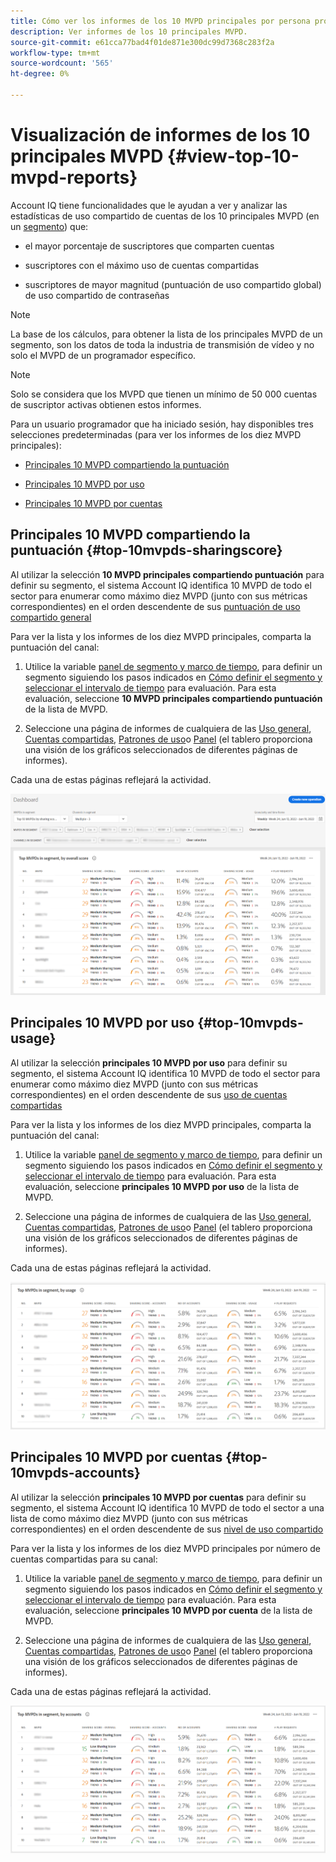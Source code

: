 ```yaml
---
title: Cómo ver los informes de los 10 MVPD principales por persona programadora.
description: Ver informes de los 10 principales MVPD.
source-git-commit: e61cca77bad4f01de871e300dc99d7368c283f2a
workflow-type: tm+mt
source-wordcount: '565'
ht-degree: 0%

---
```



# Visualización de informes de los 10 principales MVPD <!--and Programmers--> {#view-top-10-mvpd-reports}

Account IQ tiene funcionalidades que le ayudan a ver y analizar las estadísticas de uso compartido de cuentas de los 10 principales MVPD (en un [segmento](/help/AccountIQ/product-concepts.md#segmet-def)) que:

* el mayor porcentaje de suscriptores que comparten cuentas

* suscriptores con el máximo uso de cuentas compartidas

* suscriptores de mayor magnitud (puntuación de uso compartido global) de uso compartido de contraseñas

>[!NOTE]
>
>La base de los cálculos, para obtener la lista de los principales MVPD de un segmento, son los datos de toda la industria de transmisión de vídeo y no solo el MVPD de un programador específico.

>[!NOTE]
>
>Solo se considera que los MVPD que tienen un mínimo de 50 000 cuentas de suscriptor activas obtienen estos informes.

Para un usuario programador que ha iniciado sesión, hay disponibles tres selecciones predeterminadas (para ver los informes de los diez MVPD principales):

* [Principales 10 MVPD compartiendo la puntuación](#top-10mvpds-sharingscore)

* [Principales 10 MVPD por uso](#top-10mvpds-usage)

* [Principales 10 MVPD por cuentas](#top-10mvpds-accounts)

## Principales 10 MVPD compartiendo la puntuación {#top-10mvpds-sharingscore}

Al utilizar la selección **10 MVPD principales compartiendo puntuación** para definir su segmento, el sistema Account IQ identifica 10 MVPD de todo el sector para enumerar como máximo diez MVPD (junto con sus métricas correspondientes) en el orden descendente de sus [puntuación de uso compartido general](/help/AccountIQ/product-concepts.md#overall-sharing-score)

Para ver la lista y los informes de los diez MVPD principales, comparta la puntuación del canal:

1. Utilice la variable [panel de segmento y marco de tiempo](/help/AccountIQ/segments-timeframe.md), para definir un segmento siguiendo los pasos indicados en [Cómo definir el segmento y seleccionar el intervalo de tiempo](/help/AccountIQ/howto-select-segment-timeframe.md) para evaluación. Para esta evaluación, seleccione **10 MVPD principales compartiendo puntuación** de la lista de MVPD.

1. Seleccione una página de informes de cualquiera de las [Uso general](/help/AccountIQ/general-usage-reports.md), [Cuentas compartidas](/help/AccountIQ/shared-acc-reports.md), [Patrones de uso](/help/AccountIQ/usage-patterns.md)o [Panel](/help/AccountIQ/dashboard.md) (el tablero proporciona una visión de los gráficos seleccionados de diferentes páginas de informes).

Cada una de estas páginas reflejará la actividad.

![](assets/top-ten-mvpds-overallscore.png)

## Principales 10 MVPD por uso {#top-10mvpds-usage}

Al utilizar la selección **principales 10 MVPD por uso** para definir su segmento, el sistema Account IQ identifica 10 MVPD de todo el sector para enumerar como máximo diez MVPD (junto con sus métricas correspondientes) en el orden descendente de sus [uso de cuentas compartidas](/help/AccountIQ/product-concepts.md)

Para ver la lista y los informes de los diez MVPD principales, comparta la puntuación del canal:

1. Utilice la variable [panel de segmento y marco de tiempo](/help/AccountIQ/segments-timeframe.md), para definir un segmento siguiendo los pasos indicados en [Cómo definir el segmento y seleccionar el intervalo de tiempo](/help/AccountIQ/howto-select-segment-timeframe.md) para evaluación. Para esta evaluación, seleccione **principales 10 MVPD por uso** de la lista de MVPD.

1. Seleccione una página de informes de cualquiera de las [Uso general](/help/AccountIQ/general-usage-reports.md), [Cuentas compartidas](/help/AccountIQ/shared-acc-reports.md), [Patrones de uso](/help/AccountIQ/usage-patterns.md)o [Panel](/help/AccountIQ/dashboard.md) (el tablero proporciona una visión de los gráficos seleccionados de diferentes páginas de informes).

Cada una de estas páginas reflejará la actividad.

![](assets/top-ten-mvpds-usage.png)

## Principales 10 MVPD por cuentas {#top-10mvpds-accounts}

Al utilizar la selección **principales 10 MVPD por cuentas** para definir su segmento, el sistema Account IQ identifica 10 MVPD de todo el sector a una lista de como máximo diez MVPD (junto con sus métricas correspondientes) en el orden descendente de sus [nivel de uso compartido](/help/AccountIQ/product-concepts.md)

Para ver la lista y los informes de los diez MVPD principales por número de cuentas compartidas para su canal:

1. Utilice la variable [panel de segmento y marco de tiempo](/help/AccountIQ/segments-timeframe.md), para definir un segmento siguiendo los pasos indicados en [Cómo definir el segmento y seleccionar el intervalo de tiempo](/help/AccountIQ/howto-select-segment-timeframe.md) para evaluación. Para esta evaluación, seleccione **principales 10 MVPD por cuenta** de la lista de MVPD.

1. Seleccione una página de informes de cualquiera de las [Uso general](/help/AccountIQ/general-usage-reports.md), [Cuentas compartidas](/help/AccountIQ/shared-acc-reports.md), [Patrones de uso](/help/AccountIQ/usage-patterns.md)o [Panel](/help/AccountIQ/dashboard.md) (el tablero proporciona una visión de los gráficos seleccionados de diferentes páginas de informes).

Cada una de estas páginas reflejará la actividad.

![](assets/top-ten-mvpds-accounts.png)